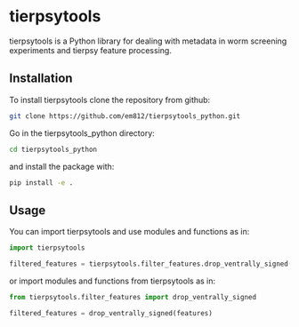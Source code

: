 # tierpsytools

tierpsytools is a Python library for dealing with metadata in worm screening experiments and tierpsy feature processing.

## Installation

To install tierpsytools clone the repository from github:

```bash
git clone https://github.com/em812/tierpsytools_python.git
```

Go in the tierpsytools_python directory:

```bash
cd tierpsytools_python
```

and install the package with:

```bash
pip install -e .
```


## Usage

You can import tierpsytools and use modules and functions as in:

```python
import tierpsytools

filtered_features = tierpsytools.filter_features.drop_ventrally_signed(features)
```

or import modules and functions from tierpsytools as in:

```python
from tierpsytools.filter_features import drop_ventrally_signed

filtered_features = drop_ventrally_signed(features)
```
